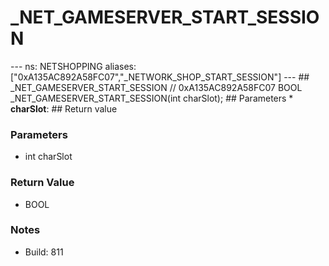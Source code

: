 # _NET_GAMESERVER_START_SESSION

--- ns: NETSHOPPING aliases: ["0xA135AC892A58FC07","_NETWORK_SHOP_START_SESSION"] --- ## _NET_GAMESERVER_START_SESSION  // 0xA135AC892A58FC07 BOOL _NET_GAMESERVER_START_SESSION(int charSlot);   ## Parameters * **charSlot**:  ## Return value

### Parameters
* int charSlot

### Return Value
* BOOL

### Notes
* Build: 811

